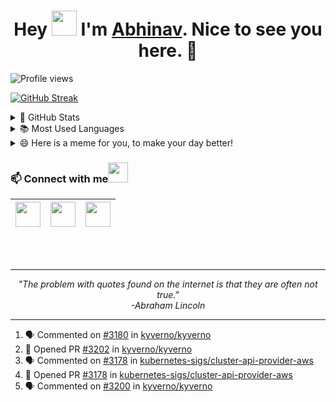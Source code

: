 <h1 align="center">Hey <img src="https://raw.githubusercontent.com/ShahriarShafin/ShahriarShafin/main/Assets/hi.gif" width="40px"/> I'm <a href="https://abhinavsinha.xyz/" target="_blank">Abhinav</a>. Nice to see you here. 🤗</h1>

 ![Profile views](https://gpvc.arturio.dev/zeborg?v=3)
</p>

[![GitHub Streak](https://github-readme-streak-stats.herokuapp.com/?user=zeborg&theme=tokyonight_duo)](https://github.com/zeborg)

<details>
  <summary>🌟 GitHub Stats</summary>
  <img align="left" alt="codeSTACKr's GitHub Stats" src="https://github-readme-stats.vercel.app/api?username=zeborg&show_icons=true&theme=merko" />
</details>

<details>
  <summary>📚 Most Used Languages</summary>
  <img align="left" alt="codeSTACKr's GitHub Stats" src="https://github-readme-stats.vercel.app/api/top-langs/?username=zeborg&layout=compact" />
</details>

<details>
  <summary>😄 Here is a meme for you, to make your day better!</summary>
   <a href="https://github.com/zeborg"><img src="https://humornama.com/wp-content/uploads/2020/05/good-programmer-meme.png" title="Meme" alt="Please refresh the page if the meme doesn't show up." height="350"></a>
</details>

 ### 📫 Connect with me<img src="https://raw.githubusercontent.com/ShahriarShafin/ShahriarShafin/main/Assets/handshake.gif" height="32px">
 
|<center><a href="https://www.linkedin.com/in/abhinav-sinha-aa55ba1b2/"><img src="https://cdn2.iconfinder.com/data/icons/social-media-2285/512/1_Linkedin_unofficial_colored_svg-128.png" width="40"></a></center>|<a href="https://twitter.com/zebhinav"><img src="https://cdn2.iconfinder.com/data/icons/social-media-2285/512/1_Twitter3_colored_svg-128.png" width="40"></a>|<a href="mailto:work.abhinavsinha@gmail.com"><img src="https://image.flaticon.com/icons/svg/281/281769.svg" width="40"></a>|
|--|--|--|
<br>
<br>

--- 

<p align="center">
   <i>
     "The problem with quotes found on the internet is that they are often not true." <br>
                                         -Abraham Lincoln
  </i>
</p>       

---

<!--START_SECTION:activity-->
1. 🗣 Commented on [#3180](https://github.com/kyverno/kyverno/issues/3180) in [kyverno/kyverno](https://github.com/kyverno/kyverno)
2. 💪 Opened PR [#3202](https://github.com/kyverno/kyverno/pull/3202) in [kyverno/kyverno](https://github.com/kyverno/kyverno)
3. 🗣 Commented on [#3178](https://github.com/kubernetes-sigs/cluster-api-provider-aws/issues/3178) in [kubernetes-sigs/cluster-api-provider-aws](https://github.com/kubernetes-sigs/cluster-api-provider-aws)
4. 💪 Opened PR [#3178](https://github.com/kubernetes-sigs/cluster-api-provider-aws/pull/3178) in [kubernetes-sigs/cluster-api-provider-aws](https://github.com/kubernetes-sigs/cluster-api-provider-aws)
5. 🗣 Commented on [#3200](https://github.com/kyverno/kyverno/issues/3200) in [kyverno/kyverno](https://github.com/kyverno/kyverno)
<!--END_SECTION:activity-->
